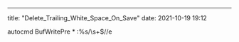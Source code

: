 ---
title: "Delete_Trailing_White_Space_On_Save"
date: 2021-10-19 19:12

autocmd BufWritePre * :%s/\s\+$//e
